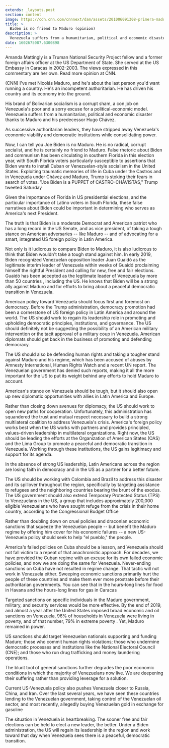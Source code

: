 ```yaml
--- 
extends: _layouts.post 
section: content 
image: https://cdn.cnn.com/cnnnext/dam/assets/201006091308-primera-maduro-super-tease.jpg 
title: > 
  Biden is no friend to Maduro (opinion) 
description: > 
  Venezuela suffers from a humanitarian, political and economic disaster thanks to Maduro and his predecessor Hugo Chávez.Now, I can tell you Joe Biden is no Maduro.Not only is it ludicrous to compare Biden to Maduro, it is also ludicrous to think that Biden wouldn't take a tough stand against him.He knows that Biden will be a strong ally against Maduro and for efforts to bring about a peaceful democratic transition in Venezuela.Sweeping economic sanctions primarily hurt the people of these countries and make them ever more prostrate before their authoritarian governments. 
date: 1602675087.6300898 
--- 
```

Amanda Mattingly is a Truman National Security Project fellow and a former foreign affairs officer at the US Department of State. She served at the US Embassy in Caracas in 2002-2003. The views expressed in this commentary are her own. Read more opinion at CNN.

(CNN) I've met Nicolás Maduro, and he's about the last person you'd want running a country. He's an incompetent authoritarian. He has driven his country and its economy into the ground.

His brand of Bolivarian socialism is a corrupt sham, a con job on Venezuela's poor and a sorry excuse for a political-economic model. Venezuela suffers from a humanitarian, political and economic disaster thanks to Maduro and his predecessor Hugo Chávez.

As successive authoritarian leaders, they have stripped away Venezuela's economic viability and democratic institutions while consolidating power.

Now, I can tell you Joe Biden is no Maduro. He is no radical, corrupt socialist, and he is certainly no friend to Maduro. False rhetoric about Biden and communism has been circulating in southern Florida in this election year, with South Florida voters particularly susceptible to assertions that Biden wants to install Cuban or Venezuelan-style socialism in the United States. Exploiting traumatic memories of life in Cuba under the Castros and in Venezuela under Chávez and Maduro, Trump is stoking their fears in search of votes. "Joe Biden is a PUPPET of CASTRO-CHAVISTAS," Trump tweeted Saturday

Given the importance of Florida in US presidential elections, and the particular importance of Latino voters in South Florida, these false narratives about Biden could be important in determining who serves as America's next President.

The truth is that Biden is a moderate Democrat and American patriot who has a long record in the US Senate, and as vice president, of taking a tough stance on American adversaries -- like Maduro -- and of advocating for a smart, integrated US foreign policy in Latin America.

Not only is it ludicrous to compare Biden to Maduro, it is also ludicrous to think that Biden wouldn't take a tough stand against him. In early 2019, Biden recognized Venezuelan opposition leader Juan Guaidó as the legitimate interim leader of Venezuela within weeks of Guaidó proclaiming himself the rightful President and calling for new, free and fair elections. Guaidó has been accepted as the legitimate leader of Venezuela by more than 50 countries , including the US. He knows that Biden will be a strong ally against Maduro and for efforts to bring about a peaceful democratic transition in Venezuela.

American policy toward Venezuela should focus first and foremost on democracy. Before the Trump administration, democracy promotion had been a cornerstone of US foreign policy in Latin America and around the world. The US should work to regain its leadership role in promoting and upholding democratic principles, institutions, and governance. The US should definitely not be suggesting the possibility of an American military intervention or the tacit approval of a military coup in Venezuela. American diplomats should get back in the business of promoting and defending democracy.

The US should also be defending human rights and taking a tougher stand against Maduro and his regime, which has been accused of abuses by Amnesty International, Human Rights Watch and a recent UN report. The Venezuelan government has denied such reports, making it all the more important for the US to put its weight behind any efforts to hold Maduro to account.

American's stance on Venezuela should be tough, but it should also open up new diplomatic opportunities with allies in Latin America and Europe.

Rather than closing down avenues for diplomacy, the US should work to open new paths for cooperation. Unfortunately, this administration has squandered the trust and mutual respect necessary to build a strong multilateral coalition to address Venezuela's crisis. America's foreign policy works best when the US works with partners and provides principled, values-driven leadership in multilateral organizations. Right now, the US should be leading the efforts at the Organization of American States (OAS) and the Lima Group to promote a peaceful and democratic transition in Venezuela. Working through these institutions, the US gains legitimacy and support for its agenda.

In the absence of strong US leadership, Latin Americans across the region are losing faith in democracy and in the US as a partner for a better future.

The US should be working with Colombia and Brazil to address this disaster and its spillover throughout the region, specifically by targeting assistance to refugees and the neighboring countries bearing the brunt of the exodus. The US government should also extend Temporary Protected Status (TPS) to Venezuelans in the US, a group that includes approximately 200,000 eligible Venezuelans who have sought refuge from the crisis in their home country, according to the Congressional Budget Office

Rather than doubling down on cruel policies and draconian economic sanctions that squeeze the Venezuelan people -- but benefit the Maduro regime by offering him cover for his economic failures -- a new US-Venezuela policy should seek to help "el pueblo," the people.

America's failed policies on Cuba should be a lesson, and Venezuela should not fall victim to a repeat of that anachronistic approach. For decades, we have provided the Cuban regime with an excuse for its own failed economic policies, and now we are doing the same for Venezuela. Never-ending sanctions on Cuba have not resulted in regime change. That tactic will not work in Venezuela either. Sweeping economic sanctions primarily hurt the people of these countries and make them ever more prostrate before their authoritarian governments. You can see that in the hours-long lines for food in Havana and the hours-long lines for gas in Caracas

Targeted sanctions on specific individuals in the Maduro government, military, and security services would be more effective. By the end of 2019, and almost a year after the United States imposed broad economic and oil sanctions on Venezuela, 96% of households in Venezuela were living in poverty, and of that number, 79% in extreme poverty . Yet, Maduro remained in power.

US sanctions should target Venezuelan nationals supporting and funding Maduro; those who commit human rights violations; those who undermine democratic processes and institutions like the National Electoral Council (CNE); and those who run drug trafficking and money laundering operations.

The blunt tool of general sanctions further degrades the poor economic conditions in which the majority of Venezuelans now live. We are deepening their suffering rather than providing leverage for a solution.

Current US-Venezuela policy also pushes Venezuela closer to Russia, China, and Iran. Over the last several years, we have seen these countries lending to the Venezuelan government, taking control of the Venezuelan oil sector, and most recently, allegedly buying Venezuelan gold in exchange for gasoline

The situation in Venezuela is heartbreaking. The sooner free and fair elections can be held to elect a new leader, the better. Under a Biden administration, the US will regain its leadership in the region and work toward that day when Venezuela sees there is a peaceful, democratic transition.